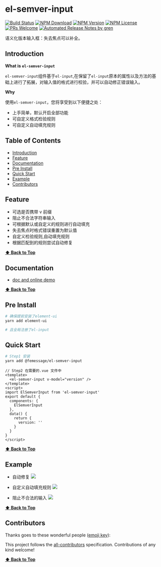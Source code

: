 # el-semver-input

[![Build Status](https://travis-ci.com/FEMessage/el-semver-input.svg?branch=master)](https://travis-ci.com/FEMessage/el-semver-input)
[![NPM Download](https://img.shields.io/npm/dm/@femessage/el-semver-input.svg)](https://www.npmjs.com/package/@femessage/el-semver-input)
[![NPM Version](https://img.shields.io/npm/v/@femessage/el-semver-input.svg)](https://www.npmjs.com/package/@femessage/el-semver-input)
[![NPM License](https://img.shields.io/npm/l/@femessage/el-semver-input.svg)](https://github.com/FEMessage/el-semver-input/blob/master/LICENSE)
[![PRs Welcome](https://img.shields.io/badge/PRs-welcome-brightgreen.svg)](https://github.com/FEMessage/el-semver-input/pulls)
[![Automated Release Notes by gren](https://img.shields.io/badge/%F0%9F%A4%96-release%20notes-00B2EE.svg)](https://github-tools.github.io/github-release-notes/)

语义化版本输入框：失去焦点可以补全。

[](https://cdn.nlark.com/yuque/0/2019/gif/224563/1561953196140-1fec3064-560c-4001-9f88-366be556cab8.gif#align=left&display=inline&height=87&originHeight=87&originWidth=1131&size=0&status=done&width=1131)

## Introduction

**What is `el-semver-input`**

`el-semver-input`组件基于`el-input`,在保留了`el-input`原本的属性以及方法的基础上进行了拓展，对输入值的格式进行校验，并可以自动修正错误输入。

**Why**

使用`el-semver-input`，您将享受到以下便捷之处：

* 上手简单，默认开启全部功能
* 可自定义格式检验规则
* 可自定义自动填充规则

## Table of Contents <!-- omit in toc -->

* [Introduction](#introduction)
* [Feature](#feature)
* [Documentation](#documentation)
* [Pre Install](#pre-install)
* [Quick Start](#quick-start)
* [Example](#example)
* [Contributors](#contributors)

## Feature

* 可选是否携带 v 前缀
* 阻止不合法字符串输入
* 可根据默认或自定义的规则进行自动填充
* 失去焦点时格式错误重置为默认值
* 自定义检验规则,自动填充规则
* 根据匹配到的规则尝试自动修复

**[⬆ Back to Top](#table-of-contents)**

## Documentation

* [doc and online demo](https://femessage.github.io/el-semver-input/)

**[⬆ Back to Top](#table-of-contents)**

## Pre Install

```sh
# 确保提前安装了element-ui
yarn add element-ui

# 且全局注册了el-input
```

## Quick Start

```sh
# Step1 安装
yarn add @femessage/el-semver-input
```

```vue
// Step2 在需要的.vue 文件中
<template>
  <el-semver-input v-model="version" />
</template>
<script>
import ElSemverInput from 'el-semver-input'
export default {
  components: {
    ElSemverInput
  },
  data() {
    return {
      version: ''
    }
  }
}
</script>
```

**[⬆ Back to Top](#table-of-contents)**

## Example

* 自动修复
  ![](https://cdn.nlark.com/yuque/0/2019/gif/224563/1561953196250-1506ad60-6111-48b6-a4ca-0cdb17fc8b06.gif#align=left&display=inline&height=603&originHeight=603&originWidth=1261&size=0&status=done&width=1261)

* 自定义自动填充规则
  ![](https://cdn.nlark.com/yuque/0/2019/gif/224563/1561953196274-3c1fd76a-f0f8-4706-a3af-c8ae0b606d79.gif#align=left&display=inline&height=603&originHeight=603&originWidth=1261&size=0&status=done&width=1261)

* 阻止不合法的输入
  ![](https://cdn.nlark.com/yuque/0/2019/gif/224563/1561953196218-47085f92-e8e3-4ddb-8596-c7d3b0b2f6f9.gif#align=left&display=inline&height=603&originHeight=603&originWidth=1261&size=0&status=done&width=1261)

**[⬆ Back to Top](#table-of-contents)**

## Contributors

Thanks goes to these wonderful people ([emoji key](https://allcontributors.org/docs/en/emoji-key)):

<!-- ALL-CONTRIBUTORS-LIST:START - Do not remove or modify this section -->

<!-- prettier-ignore -->
<!-- ALL-CONTRIBUTORS-LIST:END -->

This project follows the [all-contributors](https://github.com/all-contributors/all-contributors) specification. Contributions of any kind welcome!

**[⬆ Back to Top](#table-of-contents)**
